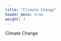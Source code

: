 ```yaml
---
title: "Climate Change"
header_menu: true
weight: 3
---
```


Climate Change

<div class="visualisation"> </div> <!-- Hugo supports html in markdown -->
<script src="https://cdnjs.cloudflare.com/ajax/libs/d3/5.15.0/d3.js"></script> <!-- load d3.js from CDN. you could potentially load it from /static folder as well-->
<script src="js/example.js"></script> <!-- this will pick our script up and render the chart -->
